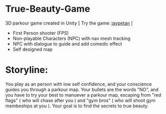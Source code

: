 # True-Beauty-Game
3D parkour game created in Unity [ Try the game: [jaypetan](https://jaypetan.itch.io/true-beauty) ]
- First Person shooter (FPS)
- Non-playable Characters (NPC) with nav mesh tracking
- NPC with dialogue to guide and add comedic effect
- Self designed map

# Storyline: 
You play as an person with low self confidence, and your conscience guides you through a parkour map. 
Your bullets are the words "NO", and you have to try your best to manuever a parkour map, 
escaping from "red flags" ( who will chase after you ) and "gym bros" ( who will shoot gym membeships at you ).
Your goal is to find the secrets to true beauty.
